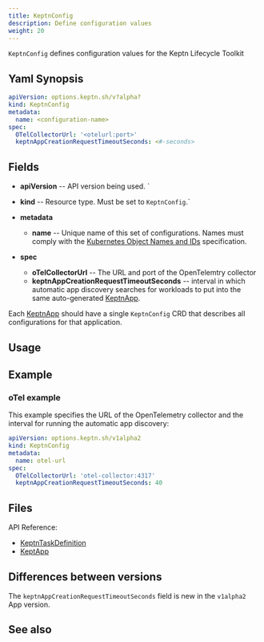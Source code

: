 ```yaml
---
title: KeptnConfig
description: Define configuration values
weight: 20
---
```


`KeptnConfig` defines configuration values for the Keptn Lifecycle Toolkit

## Yaml Synopsis

```yaml
apiVersion: options.keptn.sh/v?alpha?
kind: KeptnConfig
metadata:
  name: <configuration-name>
spec:
  OTelCollectorUrl: '<otelurl:port>'
  keptnAppCreationRequestTimeoutSeconds: <#-seconds>
```

## Fields

* **apiVersion** -- API version being used.
`
* **kind** -- Resource type.
   Must be set to `KeptnConfig`.`

* **metadata**
  * **name** -- Unique name of this set of configurations.
    Names must comply with the
    [Kubernetes Object Names and IDs](https://kubernetes.io/docs/concepts/overview/working-with-objects/names/#dns-subdomain-names)
    specification.

* **spec**
  * **oTelCollectorUrl** -- The URL and port of the OpenTelemtry collector
  * **keptnAppCreationRequestTimeoutSeconds** --
    interval in which automatic app discovery searches for workloads
    to put into the same auto-generated [KeptnApp](app.md).

Each [KeptnApp](app.md) should have a single `KeptnConfig` CRD
that describes all configurations for that application.

## Usage

## Example

### oTel example

This example specifies the URL of the OpenTelemetry collector
and the interval for
running the automatic app discovery:

```yaml
apiVersion: options.keptn.sh/v1alpha2
kind: KeptnConfig
metadata:
  name: otel-url
spec:
  OTelCollectorUrl: 'otel-collector:4317'
  keptnAppCreationRequestTimeoutSeconds: 40
```

## Files

API Reference:

* [KeptnTaskDefinition](../crd-ref/lifecycle/v1alpha3/_index.md#keptntaskdefinition)
* [KeptApp](app.md)

## Differences between versions

The `keptnAppCreationRequestTimeoutSeconds` field
is new in the `v1alpha2` App version.

## See also
